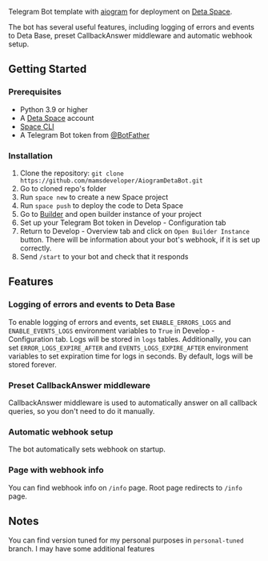 Telegram Bot template with [aiogram](https://github.com/aiogram/aiogram) for deployment on [Deta Space](https://deta.space/).

The bot has several useful features, including logging of errors and events to Deta Base, preset CallbackAnswer middleware and automatic webhook setup.

## Getting Started

### Prerequisites

- Python 3.9 or higher
- A [Deta Space](https://deta.space/) account
- [Space CLI](https://deta.space/docs/en/basics/cli)
- A Telegram Bot token from [@BotFather](https://t.me/BotFather)
  
### Installation

1. Clone the repository: `git clone https://github.com/mamsdeveloper/AiogramDetaBot.git`
2. Go to cloned repo's folder
3. Run `space new` to create a new Space project
4. Run `space push` to deploy the code to Deta Space
5. Go to [Builder](https://deta.space/builder) and open builder instance of your project 
6. Set up your Telegram Bot token in Develop - Configuration tab
7. Return to Develop - Overview tab and click on `Open Builder Instance` button. There will be information about your bot's webhook, if it is set up correctly.
8. Send `/start` to your bot and check that it responds

## Features

### Logging of errors and events to Deta Base

To enable logging of errors and events, set `ENABLE_ERRORS_LOGS` and `ENABLE_EVENTS_LOGS` environment variables to `True` in Develop - Configuration tab. Logs will be stored in `logs` tables. 
Additionally, you can set `ERROR_LOGS_EXPIRE_AFTER` and `EVENTS_LOGS_EXPIRE_AFTER` environment variables to set expiration time for logs in seconds. By default, logs will be stored forever.

### Preset CallbackAnswer middleware

CallbackAnswer middleware is used to automatically answer on all callback queries, so you don't need to do it manually. 

### Automatic webhook setup

The bot automatically sets webhook on startup.

### Page with webhook info

You can find webhook info on `/info` page. Root page redirects to `/info` page.

## Notes

You can find version tuned for my personal purposes in `personal-tuned` branch. I may have some additional features 
